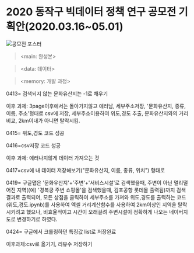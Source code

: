 # 2020 동작구 빅데이터 정책 연구 공모전 기획안(2020.03.16~05.01) 
![공모전 포스터](https://user-images.githubusercontent.com/57060127/78499818-d7a17c00-778d-11ea-8e32-f5acd57de15f.jpg)

><main: 완성본>

><data: 데이터>

><memory: 개발 과정>

0413= 검색되지 않는 문화유산지는 -1로 채우기

이후 과제: 3page이후에서는 돌아가지않고 에러남, 세부주소저장, '문화유산지, 종류, 이름, 주소'형태로 csv에 저장, 세부주소이용하여 위도,경도 추출, 문화유산지와의 거리 비교, 2km이내가 아니면 탈락시킴.


0415= 위도,경도 코드 성공


0416=csv저장 코드 성공

이후 과제: 에러나지않게 데이터 가져오는 것

0417=csv에 내 데이터 저장해보기("문화유산지, 이름, 종류, 위치") 형태로

0419= 구글맵은 '문화유산지'+'주변'+'서비스시설'로 검색했을때, 주변이 아닌 멀리떨어진 지역((예) '경복궁 주변 쇼핑몰'을 검색했을때, 김포공항 롯데몰 출력됨)까지 검색결과로 출력되어, 모든 상점을 클릭하여 세부주소를 가져와 위도,경도를 출력하는 코드(위도,경도.ipynb)를 사용하여 엑셀 거리계산함수를 사용하여 2km이상인 지역을 탈락시키려고 했으나, 비효율적이고 시간이 오래걸려 주변시설이 정확하게 나오는 네이버지도로 변경하기로 하였다. 

0424= 구글에서 크롤링하던 특징값 list로 저장완료

이후과제:csv로 옮기기, 리뷰수 저장하기
